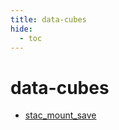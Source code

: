```yaml
---
title: data-cubes
hide:
  - toc
---
```


# data-cubes

- [stac_mount_save](/data-library/stac_mount_save.md)  
  <small></small>